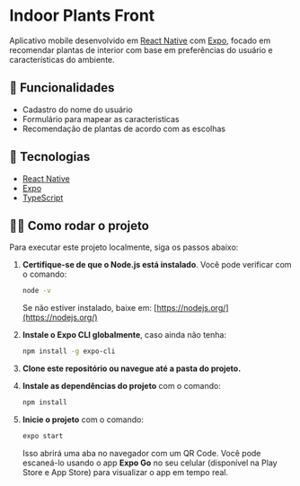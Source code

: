 # Indoor Plants Front

Aplicativo mobile desenvolvido em [React Native](https://reactnative.dev/) com [Expo](https://expo.dev/), focado em recomendar plantas de interior com base em preferências do usuário e características do ambiente.

## 📱 Funcionalidades

- Cadastro do nome do usuário
- Formulário para mapear as caracteristicas 
- Recomendação de plantas de acordo com as escolhas

## 🚀 Tecnologias

- [React Native](https://reactnative.dev/)
- [Expo](https://expo.dev/)
- [TypeScript](https://www.typescriptlang.org/)

## 🧑‍💻 Como rodar o projeto

Para executar este projeto localmente, siga os passos abaixo:

1. **Certifique-se de que o Node.js está instalado**. Você pode verificar com o comando:

   ```bash
   node -v
   ```

   Se não estiver instalado, baixe em: [https://nodejs.org/](https://nodejs.org/)

2. **Instale o Expo CLI globalmente**, caso ainda não tenha:

   ```bash
   npm install -g expo-cli
   ```

3. **Clone este repositório ou navegue até a pasta do projeto.**

4. **Instale as dependências do projeto** com o comando:

   ```bash
   npm install
   ```

5. **Inicie o projeto** com o comando:

   ```bash
   expo start
   ```

   Isso abrirá uma aba no navegador com um QR Code. Você pode escaneá-lo usando o app **Expo Go** no seu celular (disponível na Play Store e App Store) para visualizar o app em tempo real.



  
